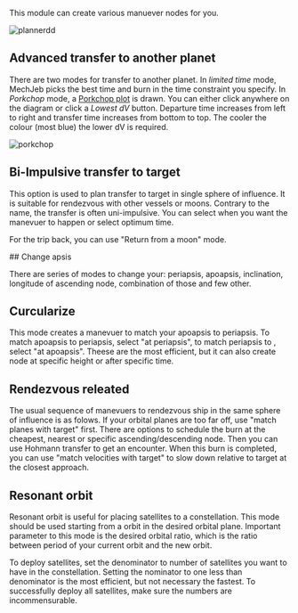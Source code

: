 This module can create various manuever nodes for you.

![plannerdd](https://user-images.githubusercontent.com/11995799/51346834-df98d180-1a9e-11e9-82ed-56220def479a.png)

## Advanced transfer to another planet

There are two modes for transfer to another planet. In _limited time_ mode, MechJeb picks the best time and burn in the time constraint you specify. In _Porkchop_ mode, a [Porkchop plot](https://en.wikipedia.org/wiki/Porkchop_plot) is drawn. You can either click anywhere on the diagram or click a _Lowest dV_ button. Departure time increases from left to right and transfer time increases from bottom to top. The cooler the colour (most blue) the lower dV is required.

![porkchop](https://user-images.githubusercontent.com/11995799/51347212-c3496480-1a9f-11e9-8978-421509b86e35.png)

## Bi-Impulsive transfer to target

This option is used to plan transfer to target in single sphere of influence. It is suitable for rendezvous with other vessels or moons. Contrary to the name, the transfer is often uni-impulsive. You can select when you want the manevuer to happen or select optimum time.

For the trip back, you can use "Return from a moon" mode.

## Change apsis

There are series of modes to change your: periapsis, apoapsis, inclination, longitude of ascending node, combination of those and few other.

## Curcularize

This mode creates a manevuer to match your apoapsis to periapsis. To match apoapsis to periapsis, select "at periapsis", to match periapsis to , select "at apoapsis". Theese are the most efficient, but it can also create node at specific height or after specific time.

## Rendezvous releated

The usual sequence of manevuers to rendezvous ship in the same sphere of influence is as folows. If your orbital planes are too far off, use "match planes with target" first. There are options to schedule the burn at the cheapest, nearest or specific ascending/descending node. Then you can use Hohmann transfer to get an encounter. When this burn is completed, you can use "match velocities with target" to slow down relative to target at the closest approach.

## Resonant orbit

Resonant orbit is useful for placing satellites to a constellation. This mode should be used starting from a orbit in the desired orbital plane. Important parameter to this mode is the desired orbital ratio, which is the ratio between period of your current orbit and the new orbit.

To deploy satellites, set the denominator to number of satellites you want to have in the constellation. Setting the nominator to one less than denominator is the most efficient, but not necessary the fastest. To successfully deploy all satellites, make sure the numbers are incommensurable.